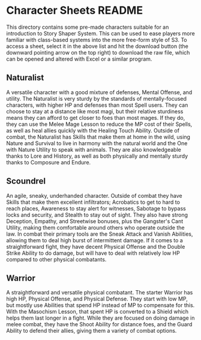 # Character Sheets README

This directory contains some pre-made characters suitable for an introduction to Story Shaper System. This can be used to ease players more familiar with class-based systems into the more free-form style of S3. To access a sheet, select it in the above list and hit the download button (the downward pointing arrow on the top right) to download the raw file, which can be opened and altered with Excel or a similar program.

## Naturalist  
A versatile character with a good mixture of defenses, Mental Offense, and utility. The Naturalist is very sturdy by the standards of mentally-focused characters, with higher HP and defenses than most Spell users. They can choose to stay at a distance like most magi, but their relative sturdiness means they can afford to get closer to foes than most mages. If they do, they can use the Melee Mage Lesson to reduce the MP cost of their Spells, as well as heal allies quickly with the Healing Touch Ability. Outside of combat, the Naturalist has Skills that make them at home in the wild, using Nature and Survival to live in harmony with the natural world and the One with Nature Utility to speak with animals. They are also knowledgeable thanks to Lore and History, as well as both physically and mentally sturdy thanks to Composure and Endure.  

## Scoundrel  
An agile, sneaky, underhanded character. Outside of combat they have Skills that make them excellent infiltrators; Acrobatics to get to hard to reach places, Awareness to stay alert for witnesses, Sabotage to bypass locks and security, and Stealth to stay out of sight. They also have strong Deception, Empathy, and Streetwise bonuses, plus the Gangster's Cant Utility, making them comfortable around others who operate outside the law. In combat their primary tools are the Sneak Attack and Vanish Abilities, allowing them to deal high burst of intermittent damage. If it comes to a straightforward fight, they have decent Physical Offense and the Double Strike Ability to do damage, but will have to deal with relatively low HP compared to other physical combatants.

## Warrior  
A straightforward and versatile physical combatant. The starter Warrior has high HP, Physical Offense, and Physical Defense. They start with low MP, but mostly use Abilities that spend HP instead of MP to compensate for this. With the Masochism Lesson, that spent HP is converted to a Shield which helps them last longer in a fight. While they are focused on doing damage in melee combat, they have the Shoot Ability for distance foes, and the Guard Ability to defend their allies, giving them a variety of combat options.  